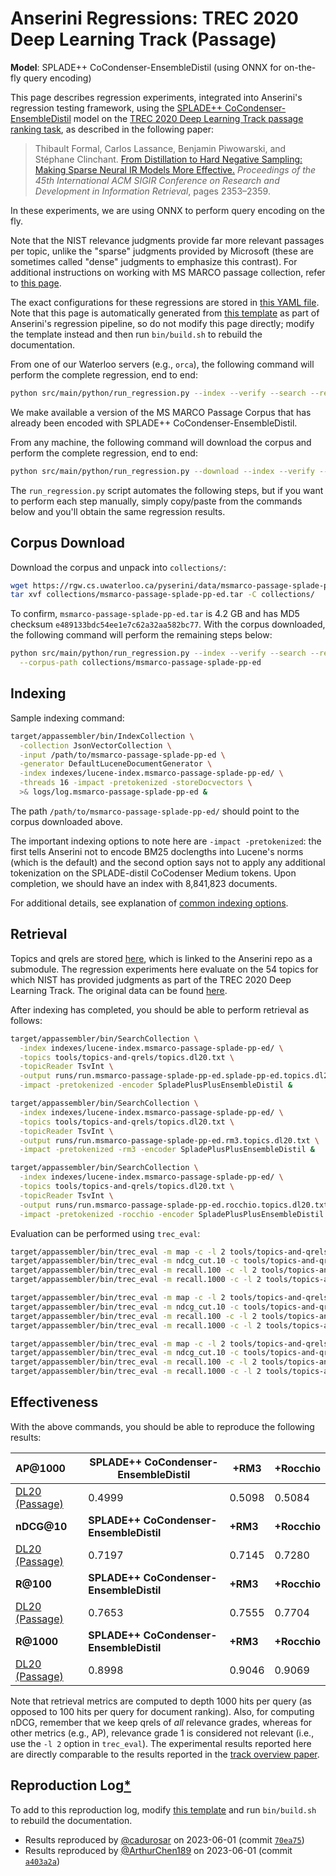 # Anserini Regressions: TREC 2020 Deep Learning Track (Passage)

**Model**: SPLADE++ CoCondenser-EnsembleDistil (using ONNX for on-the-fly query encoding)

This page describes regression experiments, integrated into Anserini's regression testing framework, using the [SPLADE++ CoCondenser-EnsembleDistil](https://huggingface.co/naver/splade-cocondenser-ensembledistil) model on the [TREC 2020 Deep Learning Track passage ranking task](https://trec.nist.gov/data/deep2019.html), as described in the following paper:

> Thibault Formal, Carlos Lassance, Benjamin Piwowarski, and Stéphane Clinchant. [From Distillation to Hard Negative Sampling: Making Sparse Neural IR Models More Effective.](https://dl.acm.org/doi/10.1145/3477495.3531857) _Proceedings of the 45th International ACM SIGIR Conference on Research and Development in Information Retrieval_, pages 2353–2359.

In these experiments, we are using ONNX to perform query encoding on the fly.

Note that the NIST relevance judgments provide far more relevant passages per topic, unlike the "sparse" judgments provided by Microsoft (these are sometimes called "dense" judgments to emphasize this contrast).
For additional instructions on working with MS MARCO passage collection, refer to [this page](../../docs/experiments-msmarco-passage.md).

The exact configurations for these regressions are stored in [this YAML file](../../src/main/resources/regression/dl20-passage-splade-pp-ed-onnx.yaml).
Note that this page is automatically generated from [this template](../../src/main/resources/docgen/templates/dl20-passage-splade-pp-ed-onnx.template) as part of Anserini's regression pipeline, so do not modify this page directly; modify the template instead and then run `bin/build.sh` to rebuild the documentation.

From one of our Waterloo servers (e.g., `orca`), the following command will perform the complete regression, end to end:

```bash
python src/main/python/run_regression.py --index --verify --search --regression dl20-passage-splade-pp-ed-onnx
```

We make available a version of the MS MARCO Passage Corpus that has already been encoded with SPLADE++ CoCondenser-EnsembleDistil.

From any machine, the following command will download the corpus and perform the complete regression, end to end:

```bash
python src/main/python/run_regression.py --download --index --verify --search --regression dl20-passage-splade-pp-ed-onnx
```

The `run_regression.py` script automates the following steps, but if you want to perform each step manually, simply copy/paste from the commands below and you'll obtain the same regression results.

## Corpus Download

Download the corpus and unpack into `collections/`:

```bash
wget https://rgw.cs.uwaterloo.ca/pyserini/data/msmarco-passage-splade-pp-ed.tar -P collections/
tar xvf collections/msmarco-passage-splade-pp-ed.tar -C collections/
```

To confirm, `msmarco-passage-splade-pp-ed.tar` is 4.2 GB and has MD5 checksum `e489133bdc54ee1e7c62a32aa582bc77`.
With the corpus downloaded, the following command will perform the remaining steps below:

```bash
python src/main/python/run_regression.py --index --verify --search --regression dl20-passage-splade-pp-ed-onnx \
  --corpus-path collections/msmarco-passage-splade-pp-ed
```

## Indexing

Sample indexing command:

```bash
target/appassembler/bin/IndexCollection \
  -collection JsonVectorCollection \
  -input /path/to/msmarco-passage-splade-pp-ed \
  -generator DefaultLuceneDocumentGenerator \
  -index indexes/lucene-index.msmarco-passage-splade-pp-ed/ \
  -threads 16 -impact -pretokenized -storeDocvectors \
  >& logs/log.msmarco-passage-splade-pp-ed &
```

The path `/path/to/msmarco-passage-splade-pp-ed/` should point to the corpus downloaded above.

The important indexing options to note here are `-impact -pretokenized`: the first tells Anserini not to encode BM25 doclengths into Lucene's norms (which is the default) and the second option says not to apply any additional tokenization on the SPLADE-distil CoCodenser Medium tokens.
Upon completion, we should have an index with 8,841,823 documents.

For additional details, see explanation of [common indexing options](../../docs/common-indexing-options.md).

## Retrieval

Topics and qrels are stored [here](https://github.com/castorini/anserini-tools/tree/master/topics-and-qrels), which is linked to the Anserini repo as a submodule.
The regression experiments here evaluate on the 54 topics for which NIST has provided judgments as part of the TREC 2020 Deep Learning Track.
The original data can be found [here](https://trec.nist.gov/data/deep2020.html).

After indexing has completed, you should be able to perform retrieval as follows:

```bash
target/appassembler/bin/SearchCollection \
  -index indexes/lucene-index.msmarco-passage-splade-pp-ed/ \
  -topics tools/topics-and-qrels/topics.dl20.txt \
  -topicReader TsvInt \
  -output runs/run.msmarco-passage-splade-pp-ed.splade-pp-ed.topics.dl20.txt \
  -impact -pretokenized -encoder SpladePlusPlusEnsembleDistil &

target/appassembler/bin/SearchCollection \
  -index indexes/lucene-index.msmarco-passage-splade-pp-ed/ \
  -topics tools/topics-and-qrels/topics.dl20.txt \
  -topicReader TsvInt \
  -output runs/run.msmarco-passage-splade-pp-ed.rm3.topics.dl20.txt \
  -impact -pretokenized -rm3 -encoder SpladePlusPlusEnsembleDistil &

target/appassembler/bin/SearchCollection \
  -index indexes/lucene-index.msmarco-passage-splade-pp-ed/ \
  -topics tools/topics-and-qrels/topics.dl20.txt \
  -topicReader TsvInt \
  -output runs/run.msmarco-passage-splade-pp-ed.rocchio.topics.dl20.txt \
  -impact -pretokenized -rocchio -encoder SpladePlusPlusEnsembleDistil &
```

Evaluation can be performed using `trec_eval`:

```bash
target/appassembler/bin/trec_eval -m map -c -l 2 tools/topics-and-qrels/qrels.dl20-passage.txt runs/run.msmarco-passage-splade-pp-ed.splade-pp-ed.topics.dl20.txt
target/appassembler/bin/trec_eval -m ndcg_cut.10 -c tools/topics-and-qrels/qrels.dl20-passage.txt runs/run.msmarco-passage-splade-pp-ed.splade-pp-ed.topics.dl20.txt
target/appassembler/bin/trec_eval -m recall.100 -c -l 2 tools/topics-and-qrels/qrels.dl20-passage.txt runs/run.msmarco-passage-splade-pp-ed.splade-pp-ed.topics.dl20.txt
target/appassembler/bin/trec_eval -m recall.1000 -c -l 2 tools/topics-and-qrels/qrels.dl20-passage.txt runs/run.msmarco-passage-splade-pp-ed.splade-pp-ed.topics.dl20.txt

target/appassembler/bin/trec_eval -m map -c -l 2 tools/topics-and-qrels/qrels.dl20-passage.txt runs/run.msmarco-passage-splade-pp-ed.rm3.topics.dl20.txt
target/appassembler/bin/trec_eval -m ndcg_cut.10 -c tools/topics-and-qrels/qrels.dl20-passage.txt runs/run.msmarco-passage-splade-pp-ed.rm3.topics.dl20.txt
target/appassembler/bin/trec_eval -m recall.100 -c -l 2 tools/topics-and-qrels/qrels.dl20-passage.txt runs/run.msmarco-passage-splade-pp-ed.rm3.topics.dl20.txt
target/appassembler/bin/trec_eval -m recall.1000 -c -l 2 tools/topics-and-qrels/qrels.dl20-passage.txt runs/run.msmarco-passage-splade-pp-ed.rm3.topics.dl20.txt

target/appassembler/bin/trec_eval -m map -c -l 2 tools/topics-and-qrels/qrels.dl20-passage.txt runs/run.msmarco-passage-splade-pp-ed.rocchio.topics.dl20.txt
target/appassembler/bin/trec_eval -m ndcg_cut.10 -c tools/topics-and-qrels/qrels.dl20-passage.txt runs/run.msmarco-passage-splade-pp-ed.rocchio.topics.dl20.txt
target/appassembler/bin/trec_eval -m recall.100 -c -l 2 tools/topics-and-qrels/qrels.dl20-passage.txt runs/run.msmarco-passage-splade-pp-ed.rocchio.topics.dl20.txt
target/appassembler/bin/trec_eval -m recall.1000 -c -l 2 tools/topics-and-qrels/qrels.dl20-passage.txt runs/run.msmarco-passage-splade-pp-ed.rocchio.topics.dl20.txt
```

## Effectiveness

With the above commands, you should be able to reproduce the following results:

| **AP@1000**                                                                                                  | **SPLADE++ CoCondenser-EnsembleDistil**| **+RM3**  | **+Rocchio**|
|:-------------------------------------------------------------------------------------------------------------|-----------|-----------|-----------|
| [DL20 (Passage)](https://trec.nist.gov/data/deep2020.html)                                                   | 0.4999    | 0.5098    | 0.5084    |
| **nDCG@10**                                                                                                  | **SPLADE++ CoCondenser-EnsembleDistil**| **+RM3**  | **+Rocchio**|
| [DL20 (Passage)](https://trec.nist.gov/data/deep2020.html)                                                   | 0.7197    | 0.7145    | 0.7280    |
| **R@100**                                                                                                    | **SPLADE++ CoCondenser-EnsembleDistil**| **+RM3**  | **+Rocchio**|
| [DL20 (Passage)](https://trec.nist.gov/data/deep2020.html)                                                   | 0.7653    | 0.7555    | 0.7704    |
| **R@1000**                                                                                                   | **SPLADE++ CoCondenser-EnsembleDistil**| **+RM3**  | **+Rocchio**|
| [DL20 (Passage)](https://trec.nist.gov/data/deep2020.html)                                                   | 0.8998    | 0.9046    | 0.9069    |

Note that retrieval metrics are computed to depth 1000 hits per query (as opposed to 100 hits per query for document ranking).
Also, for computing nDCG, remember that we keep qrels of _all_ relevance grades, whereas for other metrics (e.g., AP), relevance grade 1 is considered not relevant (i.e., use the `-l 2` option in `trec_eval`).
The experimental results reported here are directly comparable to the results reported in the [track overview paper](https://arxiv.org/abs/2003.07820).

## Reproduction Log[*](../../docs/reproducibility.md)

To add to this reproduction log, modify [this template](../../src/main/resources/docgen/templates/dl20-passage-splade-pp-ed-onnx.template) and run `bin/build.sh` to rebuild the documentation.

+ Results reproduced by [@cadurosar](https://github.com/cadurosar) on 2023-06-01 (commit [`70ea75`](https://github.com/castorini/anserini/commit/70ea75314ba570001eb68134f2185b55f6c66044))
+ Results reproduced by [@ArthurChen189](https://github.com/ArthurChen189) on 2023-06-01 (commit [`a403a2a`](https://github.com/castorini/anserini/commit/a403a2a44af9322c7a2dbdb5240180a62398ab06))
